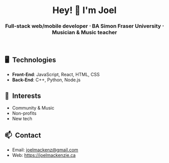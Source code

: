 <h1 align="center">Hey! 👋 I'm Joel</h1>

<h3 align="center">Full-stack web/mobile developer ⋅ BA Simon Fraser University ⋅ Musician & Music teacher</h3>
<p>&nbsp</p>


<h2> 🖥️&nbsp&nbspTechnologies</h2> 

- <b>Front-End</b>: JavaScript, React, HTML, CSS
- <b>Back-End</b>: C++, Python, Node.js


<h2> 🔭&nbsp&nbspInterests</h2> 

- Community & Music
- Non-profits
- New tech

<h2>📫&nbsp&nbspContact</h2>
<p></p>

- Email: [joelmackenz@gmail.com](mailto:joelmackenz@gmail.com)
- Web: https://joelmackenzie.ca
